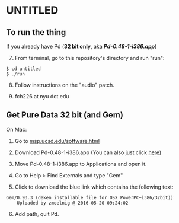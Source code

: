 # UNTITLED

## To run the thing

If you already have Pd (**32 bit only**, aka **_Pd-0.48-1-i386.app_**)

7. From terminal, go to this repository's directory and run "run":

```
$ cd untitled
$ ./run
```

8. Follow instructions on the "audio" patch.

9. fch226 at nyu dot edu



## Get Pure Data 32 bit (and Gem)

On Mac:

1. Go to [msp.ucsd.edu/software.html](http://msp.ucsd.edu/software.html)

2. Download Pd-0.48-1-i386.app (You can also just click [here](http://msp.ucsd.edu/Software/pd-0.48-1-i386.mac.tar.gz))

3. Move Pd-0.48-1-i386.app to Applications and open it.

4. Go to Help > Find Externals and type "Gem"

5. Click to download the blue link which contains the following text:

```
Gem/0.93.3 (deken installable file for OSX PowerPC+i386/32bit))
	Uploaded by zmoelnig @ 2016-05-20 09:24:02
```

6. Add path, quit Pd.

